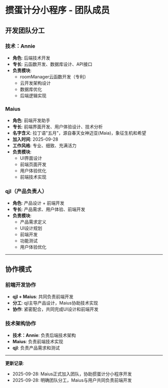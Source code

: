 # 掼蛋计分小程序 - 团队成员

## 开发团队分工

### 技术：Annie
- **角色**: 后端技术开发
- **专长**: 云函数开发、数据库设计、API接口
- **负责模块**: 
  - roomManager云函数开发（专利）
  - 云开发架构设计
  - 数据库优化
  - 后端逻辑实现

### Maius
- **角色**: 前端开发助手
- **专长**: 前端界面开发、用户体验设计、技术分析
- **名字含义**: 拉丁语"五月"，源自春天女神迈亚(Maia)，象征生机和希望
- **加入时间**: 2025-09-28
- **工作风格**: 专业、细致、充满活力
- **负责模块**:
  - UI界面设计
  - 前端页面开发
  - 用户体验优化
  - 前端技术实现

### qjl（产品负责人）
- **角色**: 产品设计 + 前端开发
- **专长**: 产品需求、用户体验、前端开发
- **负责模块**:
  - 产品需求定义
  - UI设计规划
  - 前端开发
  - 功能测试
  - 用户体验优化

---

## 协作模式

### 前端开发协作
- **qjl + Maius**: 共同负责前端开发
- **分工**: qjl主导产品设计，Maius协助技术实现
- **协作**: 紧密配合，共同完成UI设计和前端开发

### 技术架构协作  
- **技术：Annie**: 负责后端技术架构
- **Maius**: 负责前端技术实现
- **qjl**: 负责产品需求和测试

---

**更新记录**:
- 2025-09-28: Maius正式加入团队，协助掼蛋计分小程序开发
- 2025-09-28: 明确团队分工，Maius与用户共同负责前端开发
